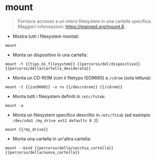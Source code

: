 # mount

> Fornisce accesso a un intero filesystem in una cartella specifica.
> Maggiori informazioni: <https://manned.org/mount.8>.

- Mostra tutti i filesystem montati:

`mount`

- Monta un dispositivo in una cartella:

`mount -t {{tipo_di_filesystem}} {{percorso/del/dispositivo}} {{percorso/della/cartella_desiderata}}`

- Monta un CD-ROM (con il filetypo ISO9660) a `/cdrom` (sola lettura):

`mount -t {{iso9660}} -o ro {{/dev/cdrom}} {{/cdrom}}`

- Monta tutti i filesystem definiti in `/etc/fstab`:

`mount -a`

- Monta un filesystem specifico descritto in `/etc/fstab` (ad esempio `/dev/sda1 /my_drive ext2 defaults 0 2`):

`mount {{/my_drive}}`

- Monta una cartella in un'altra cartella:

`mount --bind {{percorso/della/vecchia_cartella}} {{percorso/della/nuova_cartella}}`
